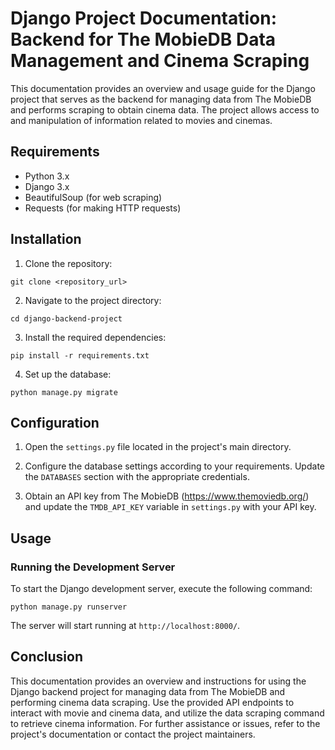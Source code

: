 # Django Project Documentation: Backend for The MobieDB Data Management and Cinema Scraping

This documentation provides an overview and usage guide for the Django project that serves as the backend for managing data from The MobieDB and performs scraping to obtain cinema data. The project allows access to and manipulation of information related to movies and cinemas.

## Requirements

- Python 3.x
- Django 3.x
- BeautifulSoup (for web scraping)
- Requests (for making HTTP requests)

## Installation

1. Clone the repository:

```
git clone <repository_url>
```

2. Navigate to the project directory:

```
cd django-backend-project
```

3. Install the required dependencies:

```
pip install -r requirements.txt
```

4. Set up the database:

```
python manage.py migrate
```

## Configuration

1. Open the `settings.py` file located in the project's main directory.

2. Configure the database settings according to your requirements. Update the `DATABASES` section with the appropriate credentials.

3. Obtain an API key from The MobieDB (https://www.themoviedb.org/) and update the `TMDB_API_KEY` variable in `settings.py` with your API key.

## Usage

### Running the Development Server

To start the Django development server, execute the following command:

```
python manage.py runserver
```

The server will start running at `http://localhost:8000/`.


## Conclusion

This documentation provides an overview and instructions for using the Django backend project for managing data from The MobieDB and performing cinema data scraping. Use the provided API endpoints to interact with movie and cinema data, and utilize the data scraping command to retrieve cinema information. For further assistance or issues, refer to the project's documentation or contact the project maintainers.
